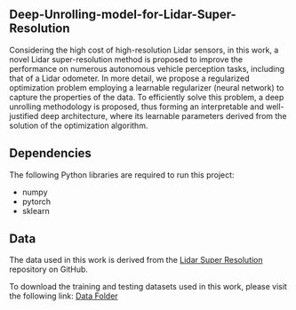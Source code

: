 ## Deep-Unrolling-model-for-Lidar-Super-Resolution
Considering the high cost of high-resolution Lidar sensors, in this work, a novel Lidar super-resolution method is proposed to improve the performance on numerous autonomous vehicle perception tasks, including that of a Lidar odometer. In more detail, we propose a regularized optimization problem  employing a learnable regularizer (neural network) to capture the properties of the data. To efficiently solve this problem, a deep unrolling methodology is proposed, thus forming  an interpretable and well-justified deep architecture, where  its learnable parameters derived from the solution of
the optimization algorithm.

## Dependencies

The following Python libraries are required to run this project:
- numpy
- pytorch
- sklearn


## Data

The data used in this work is derived from the [Lidar Super Resolution](https://github.com/RobustFieldAutonomyLab/lidar_super_resolution/tree/master) repository on GitHub.

To download the training and testing datasets used in this work, please visit the following link: [Data Folder](https://drive.google.com/drive/folders/1oPNyeNW8yeBrWHMWRlYCT_e4tfMPzLKO)
